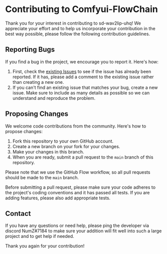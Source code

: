 # Contributing to Comfyui-FlowChain

Thank you for your interest in contributing to sd-wav2lip-uhq! We appreciate your effort and to help us incorporate your contribution in the best way possible, please follow the following contribution guidelines.

## Reporting Bugs

If you find a bug in the project, we encourage you to report it. Here's how:

1. First, check the [existing Issues](url_of_issues) to see if the issue has already been reported. If it has, please add a comment to the existing issue rather than creating a new one.
2. If you can't find an existing issue that matches your bug, create a new issue. Make sure to include as many details as possible so we can understand and reproduce the problem.

## Proposing Changes

We welcome code contributions from the community. Here's how to propose changes:

1. Fork this repository to your own GitHub account.
2. Create a new branch on your fork for your changes.
3. Make your changes in this branch.
4. When you are ready, submit a pull request to the `main` branch of this repository.

Please note that we use the GitHub Flow workflow, so all pull requests should be made to the `main` branch.

Before submitting a pull request, please make sure your code adheres to the project's coding conventions and it has passed all tests. If you are adding features, please also add appropriate tests.

## Contact

If you have any questions or need help, please ping the developer via discord NumZ#7184 to make sure your addition will fit well into such a large project and to get help if needed.

Thank you again for your contribution!

